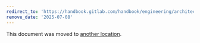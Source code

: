 ```yaml
---
redirect_to: 'https://handbook.gitlab.com/handbook/engineering/architecture/design-documents/ai_gateway/'
remove_date: '2025-07-08'
---
```


This document was moved to [another location](https://handbook.gitlab.com/handbook/engineering/architecture/design-documents/ai_gateway/).

<!-- This redirect file can be deleted after <2025-07-08>. -->
<!-- Redirects that point to other docs in the same project expire in three months. -->
<!-- Redirects that point to docs in a different project or site (for example, link is not relative and starts with `https:`) expire in one year. -->
<!-- Before deletion, see: https://docs.gitlab.com/ee/development/documentation/redirects.html -->
